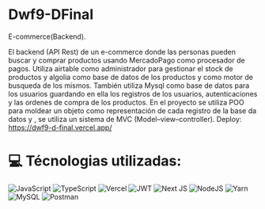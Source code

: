 # Dwf9-DFinal
E-commerce(Backend).

El backend (API Rest) de un e-commerce donde las personas pueden buscar y comprar productos usando MercadoPago como procesador de pagos. Utiliza airtable como  administrador para gestionar el stock de productos y algolia como base de datos de los productos y como motor de busqueda de los mismos. También utiliza Mysql como base de datos para los usuarios guardando en ella los registros de los usuarios, autenticaciones y las ordenes de compra de los productos. 
En el proyecto se utiliza POO para moldear un objeto como representación de cada registro de la base da datos y , se utiliza un sistema de MVC (Model–view–controller).
Deploy: https://dwf9-d-final.vercel.app/
# 💻 Técnologias utilizadas:
![JavaScript](https://img.shields.io/badge/javascript-%23323330.svg?style=for-the-badge&logo=javascript&logoColor=%23F7DF1E) ![TypeScript](https://img.shields.io/badge/typescript-%23007ACC.svg?style=for-the-badge&logo=typescript&logoColor=white) ![Vercel](https://img.shields.io/badge/vercel-%23000000.svg?style=for-the-badge&logo=vercel&logoColor=white) ![JWT](https://img.shields.io/badge/JWT-black?style=for-the-badge&logo=JSON%20web%20tokens) ![Next JS](https://img.shields.io/badge/Next-black?style=for-the-badge&logo=next.js&logoColor=white) ![NodeJS](https://img.shields.io/badge/node.js-6DA55F?style=for-the-badge&logo=node.js&logoColor=white) ![Yarn](https://img.shields.io/badge/yarn-%232C8EBB.svg?style=for-the-badge&logo=yarn&logoColor=white) ![MySQL](https://img.shields.io/badge/mysql-%2300f.svg?style=for-the-badge&logo=mysql&logoColor=white) ![Postman](https://img.shields.io/badge/Postman-FF6C37?style=for-the-badge&logo=postman&logoColor=white)
